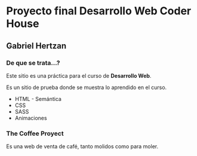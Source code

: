 # Proyecto final Desarrollo Web Coder House
## Gabriel Hertzan

### De que se trata...?

Este sitio es una práctica para el curso de **Desarrollo Web**.

Es un sitio de prueba donde se muestra lo aprendido en el curso.

* HTML - Semántica
* CSS
* SASS 
* Animaciones

### The Coffee Proyect
Es una web de venta de café, tanto molidos como para moler.
